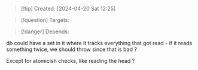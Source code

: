
>[!tip] Created: [2024-04-20 Sat 12:25]

>[!question] Targets: 

>[!danger] Depends: 

db could have a set in it where it tracks everything that got read - if it reads something twice, we should throw since that is bad ?

Except for atomicish checks, like reading the head ?